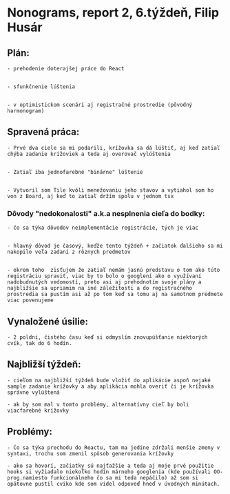 # Nonograms, report 2, 6.týždeň, Filip Husár

## Plán:

    - prehodenie doterajšej práce do React


    - sfunkčnenie lúštenia


    - v optimistickom scenári aj registračné prostredie (pôvodný harmonogram) 


## Spravená práca:

    - Prvé dva ciele sa mi podarili, krížovka sa dá lúštiť, aj keď zatiaľ chýba zadanie krížoviek a teda aj overovač vylúštenia


    - Zatiaľ iba jednofarebné "binárne" lúštenie


    - Vytvoril som Tile kvôli menežovaniu jeho stavov a vytiahol som ho von z Board, aj keď to zatiaľ držím spolu v jednom tsx


### Dôvody "nedokonalosti" a.k.a nesplnenia cieľa do bodky:

    - čo sa týka dôvodov neimplementácie registrácie, tých je viac


    - hlavný dôvod je časový, keďže tento týždeň + začiatok ďalšieho sa mi nakopilo veľa zadaní z rôznych predmetov


    - okrem toho  zisťujem že zatiaľ nemám jasnú predstavu o tom ako túto registráciu spraviť, viac by to bolo o googlení ako o využívaní nadobudnutých vedomostí, preto asi aj prehodnotím svoje plány a najbližšie sa upriamim na iné záležitosti a do registračného prostredia sa pustím asi až po tom keď sa tomu aj na samotnom predmete viac povenujeme


## Vynaložené úsilie:

    - 2 poldni, čistého času keď si odmyslím znovupúšťanie niektorých cvík, tak do 6 hodín.


## Najbližší týždeň:

    - cieľom na najbližší týždeň bude vložiť do aplikácie aspoň nejaké sample zadanie krížovky a aby aplikácia mohla overiť či je krížovka správne vylúštená
    
    - ak by som mal v tomto problémy, alternatívny cieľ by boli viacfarebné krížovky 


## Problémy:
    
    - Čo sa týka prechodu do Reactu, tam ma jedine zdržali menšie zmeny v syntaxi, trochu som zmenil spôsob generovania krížovky
   
    - ako sa hovorí, začiatky sú najťažšie a teda aj moje prvé použitie hooks si vyžiadalo niekoľko hodín márneho googlenia (kde používali OO-prog.namiesto funkcionálneho čo sa mi teda nepáčilo) až som si opätovne pustil cviko kde som videl odpoveď hneď v úvodných minútach.








